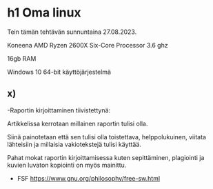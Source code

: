 # h1 Oma linux

Tein tämän tehtävän sunnuntaina 27.08.2023. 

Koneena AMD Ryzen 2600X Six-Core Processor 3.6 ghz

16gb RAM

Windows 10 64-bit käyttöjärjestelmä

## x)

-Raportin kirjoittaminen tiivistettynä:

Artikkelissa kerrotaan millainen raportin tulisi olla. 

Siinä painotetaan että sen tulisi olla toistettava, helppolukuinen, viitata lähteisiin ja millaisia vakiotekstejä tulisi käyttää.

Pahat mokat raportin kirjoittamisessa kuten sepittäminen, plagiointi ja kuvien luvaton kopiointi on myös mainittu.


- FSF https://www.gnu.org/philosophy/free-sw.html

